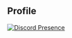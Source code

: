 ## Profile
[![Discord Presence](https://lanyard-profile-readme.vercel.app/api/1005921730918875177?theme=dark&bg=3732ff&animated=true&hideDiscrim=false&borderRadius=30px%&idleMessage=Probably20doing%20something%20else)](https://discord.com/users/1005921730918875177)
